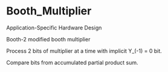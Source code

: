 # Booth_Multiplier
Application-Specific Hardware Design

Booth-2 modified booth multiplier

Process 2 bits of multiplier at a time with implicit Y_(-1) = 0 bit.

Compare bits from accumulated partial product sum.

